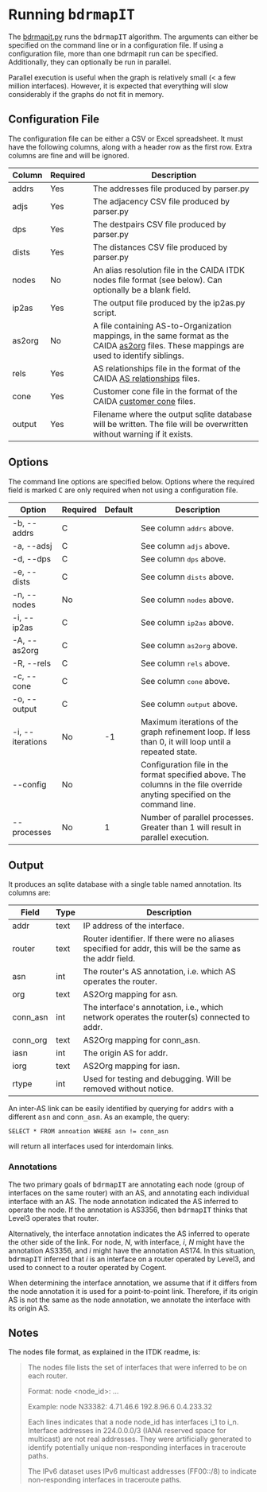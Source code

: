 # Running <tt>bdrmapIT</tt>
The [bdrmapit.py](bdrmapit.py) runs the <tt>bdrmapIT</tt> algorithm. The arguments can either be specified on the command line or in a configuration file. If using a configuration file, more than one bdrmapit run can be specified. Additionally, they can optionally be run in parallel.

Parallel execution is useful when the graph is relatively small (< a few million interfaces). However, it is expected that everything will slow considerably if the graphs do not fit in memory.

## Configuration File
The configuration file can be either a CSV or Excel spreadsheet. It must have the following columns, along with a header row as the first row. Extra columns are fine and will be ignored.

|Column|Required|Description|
|---|---|---|
|addrs|Yes|The addresses file produced by parser.py|
|adjs|Yes|The adjacency CSV file produced by parser.py|
|dps|Yes|The destpairs CSV file produced by parser.py|
|dists|Yes|The distances CSV file produced by parser.py|
|nodes|No|An alias resolution file in the CAIDA ITDK nodes file format (see below). Can optionally be a blank field.|
|ip2as|Yes|The output file produced by the ip2as.py script.|
|as2org|No|A file containing AS-to-Organization mappings, in the same format as the CAIDA [as2org](http://data.caida.org/datasets/as-organizations/README.txt) files. These mappings are used to identify siblings.|
|rels|Yes|AS relationships file in the format of the CAIDA [AS relationships](http://data.caida.org/datasets/as-relationships/README.txt) files.|
|cone|Yes|Customer cone file in the format of the CAIDA [customer cone](http://data.caida.org/datasets/as-relationships/README.txt) files.|
|output|Yes|Filename where the output sqlite database will be written. The file will be overwritten without warning if it exists.|

## Options
The command line options are specified below. Options where the required field is marked <tt>C</tt> are only required when not using a configuration file.

|Option|Required|Default|Description|
|---|---|---|---|
|-b, --addrs|C| |See column <tt>addrs</tt> above.|
|-a, --adsj|C| |See column <tt>adjs</tt> above.|
|-d, --dps|C| |See column <tt>dps</tt> above.|
|-e, --dists|C| |See column <tt>dists</tt> above.|
|-n, --nodes|No| |See column <tt>nodes</tt> above.|
|-i, --ip2as|C| |See column <tt>ip2as</tt> above.|
|-A, --as2org|C| |See column <tt>as2org</tt> above.|
|-R, --rels|C| |See column <tt>rels</tt> above.|
|-c, --cone|C| |See column <tt>cone</tt> above.|
|-o, --output|C| |See column <tt>output</tt> above.|
|-i, --iterations|No|-1|Maximum iterations of the graph refinement loop. If less than 0, it will loop until a repeated state.|
|--config|No| |Configuration file in the format specified above. The columns in the file override anyting specified on the command line.|
|--processes|No|1|Number of parallel processes. Greater than 1 will result in parallel execution.|


## Output
It produces an sqlite database with a single table named annotation. Its columns are:

|Field|Type|Description|
|---|---|---|
|addr|text|IP address of the interface.|
|router|text|Router identifier. If there were no aliases specified for addr, this will be the same as the addr field.|
|asn|int|The router's AS annotation, i.e. which AS operates the router.|
|org|text|AS2Org mapping for asn.|
|conn_asn|int|The interface's annotation, i.e., which network operates the router(s) connected to addr.|
|conn_org|text|AS2Org mapping for conn_asn.|
|iasn|int|The origin AS for addr.|
|iorg|text|AS2Org mapping for iasn.|
|rtype|int|Used for testing and debugging. Will be removed without notice.|

An inter-AS link can be easily identified by querying for <tt>addrs</tt> with a different <tt>asn</tt> and <tt>conn_asn</tt>. As an example, the query:
```sqlite
SELECT * FROM annoation WHERE asn != conn_asn
```
will return all interfaces used for interdomain links.

### Annotations
The two primary goals of <tt>bdrmapIT</tt> are annotating each node (group of interfaces on the same router) with an AS, and annotating each individual interface with an AS.
The node annotation indicated the AS inferred to operate the node.
If the annotation is AS3356, then <tt>bdrmapIT</tt> thinks that Level3 operates that router.

Alternatively, the interface annotation indicates the AS inferred to operate the other side of the link.
For node, *N*, with interface, *i*, *N* might have the annotation AS3356, and *i* might have the annotation AS174.
In this situation, <tt>bdrmapIT</tt> inferred that *i* is an interface on a router operated by Level3, and used to connect to a router operated by Cogent.

When determining the interface annotation, we assume that if it differs from the node annotation it is used for a point-to-point link.
Therefore, if its origin AS is not the same as the node annotation, we annotate the interface with its origin AS.

## Notes
The nodes file format, as explained in the ITDK readme, is:
> The nodes file lists the set of interfaces that were inferred to be on each router.
>
> Format: node <node_id>:   <i1>   <i2>   ...   <in>
>
> Example: node N33382:  4.71.46.6 192.8.96.6 0.4.233.32 
>
> Each lines indicates that a node node_id has interfaces i_1 to i_n.
Interface addresses in 224.0.0.0/3 (IANA reserved space for multicast) are not real addresses.
They were artificially generated to identify potentially unique non-responding interfaces in traceroute paths.
>
> The IPv6 dataset uses IPv6 multicast addresses (FF00::/8) to indicate non-responding interfaces in traceroute paths.